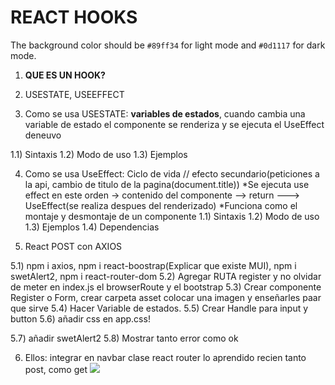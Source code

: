 # REACT HOOKS

The background color should be `#89ff34` for light mode and `#0d1117` for dark mode.

1) **QUE ES UN HOOK?**

2) USESTATE, USEEFFECT

3) Como se usa USESTATE: **variables de estados**, cuando cambia una variable de estado el componente se renderiza y se ejecuta el UseEffect deneuvo

1.1) Sintaxis
1.2) Modo de uso
1.3) Ejemplos

4) Como se usa UseEffect: Ciclo de vida // efecto secundario(peticiones a la api, cambio de titulo de la pagina(document.title))
*Se ejecuta use effect en este orden -> contenido del componente --> return ---> UseEffect(se realiza despues del renderizado)
*Funciona como el montaje y desmontaje de un componente
1.1) Sintaxis
1.2) Modo de uso
1.3) Ejemplos
1.4) Dependencias

5) React POST con AXIOS

5.1) npm i axios, npm i react-boostrap(Explicar que existe MUI), npm i swetAlert2, npm i react-router-dom
5.2) Agregar RUTA register y no olvidar de meter en index.js el browserRoute y el bootstrap
5.3) Crear componente Register o Form, crear carpeta asset colocar una imagen y enseñarles paar que sirve
5.4) Hacer Variable de estados.
5.5) Crear Handle para input y button
5.6) añadir css en app.css!

5.7) añadir swetAlert2
5.8) Mostrar tanto error como ok


6) Ellos: integrar en navbar clase react router lo aprendido recien tanto post, como get
![](https://www.shutterstock.com/image-photo/hand-touching-screen-icon-throw-260nw-696395281.jpg)


